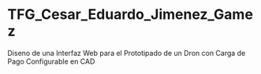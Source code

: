 # TFG_Cesar_Eduardo_Jimenez_Gamez
Diseno de una Interfaz Web para el Prototipado de un Dron con Carga de Pago Configurable en CAD
